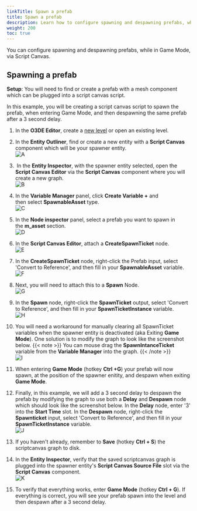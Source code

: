 ```yaml
---
linkTitle: Spawn a prefab
title: Spawn a prefab
description: Learn how to configure spawning and despawning prefabs, while in Game Mode, via Script Canvas.
weight: 200
toc: true
---
```


You can configure spawning and despawning prefabs, while in Game Mode, via Script Canvas.

## **Spawning a prefab**

**Setup**: You will need to find or create a prefab with a mesh component which can be plugged into a script canvas script.

In this example, you will be creating a script canvas script to spawn the prefab, when entering Game Mode, and then despawning the same prefab after a 3 second delay.

1.  In the **O3DE Editor**, create a [new level](https://www.o3de.org/docs/learning-guide/tutorials/environments/create-a-level/) or open an existing level.
2.  In the **Entity Outliner**, find or create a new entity with a **Script Canvas** component which will be your spawner entity.  
    ![A](/images/learning-guide/tutorials/game-objects/spawn-a-prefab/A.png)
3.   In the **Entity Inspector**, with the spawner entity selected, open the **Script Canvas Editor** via the **Script Canvas** component where you will create a new graph.  
    ![B](/images/learning-guide/tutorials/game-objects/spawn-a-prefab/B.png)

1.  In the **Variable Manager** panel, click **Create Variable +** and then select **SpawnableAsset** type.  
    ![C](/images/learning-guide/tutorials/game-objects/spawn-a-prefab/C.png)
2.  In the **Node inspector** panel, select a prefab you want to spawn in the **m\_asset** section.  
    ![D](/images/learning-guide/tutorials/game-objects/spawn-a-prefab/D.png)
3.  In the **Script Canvas Editor**, attach a **CreateSpawnTicket** node.  
    ![E](/images/learning-guide/tutorials/game-objects/spawn-a-prefab/E.png)
4.  In the **CreateSpawnTicket** node, right-click the Prefab input, select 'Convert to Reference', and then fill in your **SpawnableAsset** variable.  
    ![F](/images/learning-guide/tutorials/game-objects/spawn-a-prefab/F.png)
5.  Next, you will need to attach this to a **Spawn** Node.  
    ![G](/images/learning-guide/tutorials/game-objects/spawn-a-prefab/G.png)
6.  In the **Spawn** node, right-click the **SpawnTicket** output, select 'Convert to Reference', and then fill in your **SpawnTicketInstance** variable.  
    ![H](/images/learning-guide/tutorials/game-objects/spawn-a-prefab/H.png)
7.  You will need a workaround for manually clearing all SpawnTicket variables when the spawner entity is deactivated (aka Exiting **Game Mode**). One solution is to modify the graph to look like the screenshot below. 
{{< note >}}
You can mouse drag the **SpawnIntanceTicket** variable from the **Variable Manager** into the graph.
{{< /note >}}  
    ![I](/images/learning-guide/tutorials/game-objects/spawn-a-prefab/I.png)
8.  When entering **Game Mode** (hotkey **Ctrl +G**) your prefab will now spawn, at the position of the spawner enitity, and despawn when exiting **Game Mode**.
9.  Finally, in this example, we will add a 3 second delay to despawn the prefab by modifying the graph to use both a **Delay** and **Despawn** node which should look like the screenshot below. In the **Delay** node, enter '3' into the **Start Time** slot. In the **Despawn** node, right-click the **Spawnticket** input, select 'Convert to Reference', and then fill in your **SpawnTicketInstance** variable.  
    ![J](/images/learning-guide/tutorials/game-objects/spawn-a-prefab/J.png)
10.  If you haven't already, remember to **Save** (hotkey **Ctrl + S**) the scriptcanvas graph to disk.
11.  In the **Entity Inspector**, verify that the saved scriptcanvas graph is plugged into the spawner entity's **Script Canvas Source File** slot via the **Script Canvas** component.  
    ![K](/images/learning-guide/tutorials/game-objects/spawn-a-prefab/K.png)
12.  To verify that everything works, enter **Game Mode** (hotkey **Ctrl + G**). If everything is correct, you will see your prefab spawn into the level and then despawn after a 3 second delay.